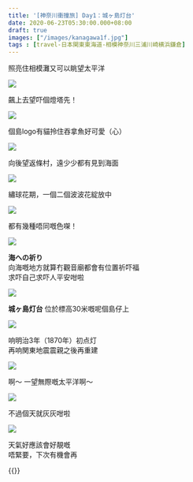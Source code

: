 ```yaml
---
title: '[神奈川衝撞旅] Day1：城ヶ島灯台'
date: 2020-06-23T05:30:00.000+08:00
draft: true
images: ["/images/kanagawa1f.jpg"]
tags : [travel-日本関東東海道-相模神奈川三浦川崎横浜鎌倉]
---
```


照亮住相模灘又可以眺望太平洋

![](/images/kanagawa1f1.jpg)

飆上去望吓個燈塔先！ 

![](/images/kanagawa1f2.jpg)

個島logo有貓拎住吞拿魚好可愛（心）

![](/images/kanagawa1f3.jpg)

向後望返條村，遠少少都有見到海面

![](/images/kanagawa1f4.jpg)

繡球花期，一個二個波波花綻放中

![](/images/kanagawa1f5.jpg)

都有幾種唔同嘅色㗎！

![](/images/kanagawa1f6.jpg)

**海への祈り**  
向海嘅地方就算冇觀音廟都會有位置祈吓福  
求吓自己求吓人平安咁啦

![](/images/kanagawa1f.jpg)

**城ヶ島灯台** 
位於標高30米嘅呢個島仔上  

![](/images/kanagawa1f9.jpg)

响明治3年（1870年）初点灯  
再响関東地震震親之後再重建

![](/images/kanagawa1f7.jpg)

啊～ 一望無際嘅太平洋啊～

![](/images/kanagawa1f8.jpg)

不過個天就灰灰咁啦

![](/images/kanagawa1f10.jpg)

天氣好應該會好靚嘅  
唔緊要，下次有機會再


{{<kanagawa>}}
